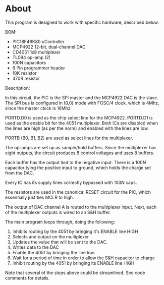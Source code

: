 # About

This program is designed to work with specific hardware, described
below.

BOM:

* PIC18F46K80 uController
* MCP4922 12-bit, dual-channel DAC
* CD4051 1x8 multiplexer
* TL084 op-amp (2)
* 100N capacitors
* 6 Pin programmer header
* 10K resistor
* 470R resistor

Description:

In this circuit, the PIC is the SPI master and the MCP4922 DAC is the
slave. The SPI bus is configured in (0,0) mode with FOSC/4 clock, which
is 4Mhz, since the master clock is 16Mhz.

PORTD.D0 is used as the chip select line for the MCP4922. PORTD.D1 is
used as the enable bit for the 4051 multiplexer.  Both ICs are disabled
when the lines are high (as per the norm) and enabled with the lines
are low.

PORTB (B0, B1, B2) are used as select lines for the multiplexer.

The op-amps are set up as sample/hold buffers. Since the multiplexer
has eight outputs, the circuit produces 8 control voltages and uses
8 buffers.

Each buffer has the output tied to the negative input. There is a 100N
capacitor tying the positive input to ground, which holds the charge
set from the DAC.

Every IC has its supply lines correctly bypassed with 100N caps.

The resistors are used in the canonical RESET circuit for the PIC, which
essentially just ties MCLR to high. 

The output of DAC channel A is routed to the multiplexer input. Next, 
each of the multiplexer outputs is wired to an S&H buffer.

The main program loops through, doing the following:

1. Inhibits routing by the 4051 by bringing it's ENABLE line HIGH
2. Selects and output on the multiplexer
3. Updates the value that will be sent to the DAC.
4. Writes data to the DAC
5. Enable the 4051 by bringing the line low.
6. Wait for a period of time in order to allow the S&H capacitor to charge
7. Inhibit routing by the 4051 by bringing its ENABLE line HIGH

Note that several of the steps above could be streamlined. See code
comments for details.
